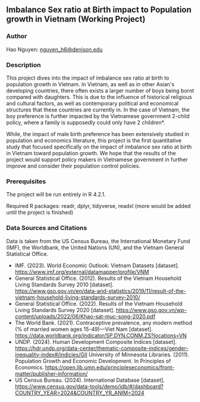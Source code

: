 ## Imbalance Sex ratio at Birth impact to Population growth in Vietnam (Working Project)

### Author

Hao Nguyen: nguyen_h6@denison.edu

### Description

This project dives into the impact of imbalance sex ratio at birth to population growth in Vietnam. In Vietnam, as well as in other Asian's developing countries, there often exists a larger number of boys being bornt compared with daughters. This is due to the influence of historical religious and cultural factors, as well as contemporary political and economical structures that these countries are currently in. In the case of Vietnam, the boy preference is further impacted by the Vietnamese government 2-child policy, where a family is supposedly could only have 2 children*. 

While, the impact of male birth preference has been extensively studied in population and economics literature, this project is the first quantitative study that focused specifically on the impact of imbalance sex ratio at birth in Vietnam toward population growth. We hope that the results of the project would support policy makers in Vietnamese government in further improve and consider their population control policies. 

### Prerequisites

The project will be run entirely in R 4.2.1. 

Required R packages: readr, dplyr, tidyverse, readxl (more would be added until the project is finished)

### Data Sources and Citations

Data is taken from the US Census Bureau, the International Monetary Fund (IMF), the Worldbank, the United Nations (UN), and the Vietnam General Statistical Office. 
- IMF. (2023). World Economic Outlook: Vietnam Datasets [dataset]. https://www.imf.org/external/datamapper/profile/VNM
- General Statistical Office. (2012). Results of the Vietnam Household Living Standards Survey 2010 [dataset]. https://www.gso.gov.vn/en/data-and-statistics/2019/11/result-of-the-vietnam-household-living-standards-survey-2010/
- General Statistical Office. (2022). Results of the Vietnam Household Living Standards Survey 2020 [dataset]. https://www.gso.gov.vn/wp-content/uploads/2022/06/Khao-sat-muc-song-2020.pdf
- The World Bank. (2021). Contraceptive prevalence, any modern method (% of married women ages 15-49)—Viet Nam [dataset]. https://data.worldbank.org/indicator/SP.DYN.CONM.ZS?locations=VN
- UNDP. (2024). Human Development Composite Indices [dataset]. https://hdr.undp.org/data-center/thematic-composite-indices/gender-inequality-index#/indicies/GII
University of Minnesota Libraries. (2011). Population Growth and Economic Development. In Principles of Economics. https://open.lib.umn.edu/principleseconomics/front-matter/publisher-information/
- US Census Bureau. (2024). International Database [dataset]. https://www.census.gov/data-tools/demo/idb/#/dashboard?COUNTRY_YEAR=2024&COUNTRY_YR_ANIM=2024


